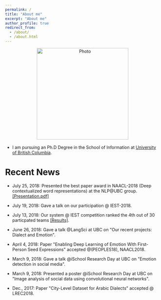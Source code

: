 ```yaml
---
permalink: /
title: "About me"
excerpt: "About me"
author_profile: true
redirect_from: 
  - /about/
  - /about.html
---
```


<p align="center">
  <img src="https://github.com/hasanhuz/halhuzali.github.io/blob/master/files/profile.jpg?raw=true" alt="Photo" style="width: 300px;"/> 
</p>


* I am pursuing an Ph.D Degree in the School of Information at [University of British Columbia](https://www.ubc.ca/). 


# Recent News
* July 25, 2018: Presented the best paper award in NAACL-2018 (Deep contextualized word representations) at the NLP@UBC group. [[Presentation.pdf]](https://github.com/hasanhuz/hasanhuz.github.io/blob/master/files/Elmo_paper_presentation.pdf)
* July 19, 2018: Gave a talk on our participation @ IEST-2018.
* July 13, 2018: Our system @ IEST competition ranked the 4th out of 30 particpated teams [[Results]](http://implicitemotions.wassa2018.com/results/).
* June 26, 2018: Gave a talk @LangSci at UBC on "Our recent projects: Dialect and Emotion". 
* April 4, 2018: Paper "Enabling Deep Learning of Emotion With First-Person Seed Expressions" accepted @(PEOPLES18), NAACL2018. 

* March 9, 2018: Gave a talk @iSchool Research Day at UBC on "Emotion detection in social media".
* March 9, 2018: Presented a poster @iSchool Research Day at UBC on "Image analysis of social data using convolutional neural networks".
* Dec., 2017: Paper "City-Level Dataset for Arabic Dialects" accepted @ LREC2018.
